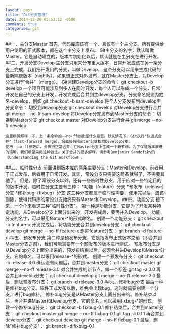 ```yaml
---
layout: post
title: "Git分支管理"
date: 2014-12-20 05:53:12 -0500
comments: true
categories: git
---
```

##一、主分支Master
	首先，代码库应该有一个、且仅有一个主分支。所有提供给用户使用的正式版本，都在这个主分支上发布。
	Git主分支的名字，默认叫做Master。它是自动建立的，版本库初始化以后，默认就是在主分支在进行开发。
##二、开发分支Develop
	主分支只用来分布重大版本，日常开发应该在另一条分支上完成。我们把开发用的分支，叫做Develop。 
	这个分支可以用来生成代码的最新隔夜版本（nightly）。如果想正式对外发布，就在Master分支上，对Develop分支进行"合并"（merge）。
	Git创建Develop分支的命令：
	git checkout -b develop
	一个项目可能涉及到多人在同时开发，每个人可以形成一个分支，日常开发在自己的分支上开发，开发完成后合并到主develop分支，分支命名规则为姓名-develop，例如
	git checkout -b sam-develop
	将个人分支发布到develop主分支命令：
	切换到develop分支
	git checkout develop
	对Develop分支进行合并
	git merge --no-ff sam-develop
	将Develop分支发布到Master分支的命令：
	切换到Master分支
	git checkout master
	对Develop分支进行合并
	git merge --no-ff develop
	
	这里稍微解释一下，上一条命令的--no-ff参数是什么意思。默认情况下，Git执行"快进式合并"（fast-farward merge），会直接将Master分支指向Develop分支。
	使用--no-ff参数后，会执行正常合并，在Master分支上生成一个新节点。为了保证版本演进的清晰，我们希望采用这种做法。关于合并的更多解释，请参考Benjamin Sandofsky的《Understanding the Git Workflow》 。
##三、临时性分支
	前面讲到版本库的两条主要分支：Master和Develop。前者用于正式发布，后者用于日常开发。其实，常设分支只需要这两条就够了，不需要其他了。
	但是，除了常设分支以外，还有一些临时性分支，用于应对一些特定目的的版本开发。临时性分支主要有三种：
	*功能（feature）分支
	*预发布（release）分支
	*修补bug（fixbug）分支
	这三种分支都属于临时性需要，使用完以后，应该删除，使得代码库的常设分支始终只有Master和Develop。
##四、功能分支
	接下来，一个个来看这三种"临时性分支"。
	第一种是功能分支，它是为了开发某种特定功能，从Develop分支上面分出来的。开发完成后，要再并入Develop。
	功能分支的名字，可以采用feature-*的形式命名。
	创建一个功能分支：
	git checkout -b feature-x
	开发完成后，将功能分支合并到develop分支：
	git checkout develop
	git merge --no-ff feature-x
	删除feature分支：
	git branch -d feature-x
##五、预发布分支
	第二种是预发布分支，它是指发布正式版本之前（即合并到Master分支之前），我们可能需要有一个预发布的版本进行测试。
	预发布分支是从Develop分支上面分出来的，预发布结束以后，必须合并进Develop和Master分支。它的命名，可以采用release-*的形式。
	创建一个预发布分支：
	git checkout -b release-3.0
	确认没有问题后，合并到master分支：
	git checkout master
	git merge --no-ff release-3.0
	对合并生成的新节点，做一个标签
	git tag -a 3.0
	再合并到develop分支：
	git checkout develop
	git merge --no-ff release-3.0
	最后，删除预发布分支：
	git branch -d release-3.0
##六、修补bug分支
	最后一种是修补bug分支。软件正式发布以后，难免会出现bug。这时就需要创建一个分支，进行bug修补。
	修补bug分支是从Master分支上面分出来的。修补结束以后，再合并进Master和Develop分支。它的命名，可以采用fixbug-*的形式。
	创建一个修补bug分支：
	git checkout -b fixbug-0.1
	修补结束后，合并到master分支：
	git checkout master
	git merge --no-ff fixbug-0.1
	git tag -a 0.1.1
	再合并到develop分支：
	git checkout develop
	git merge --no-ff fixbug-0.1
	最后，删除"修补bug分支"：
	git branch -d fixbug-0.1